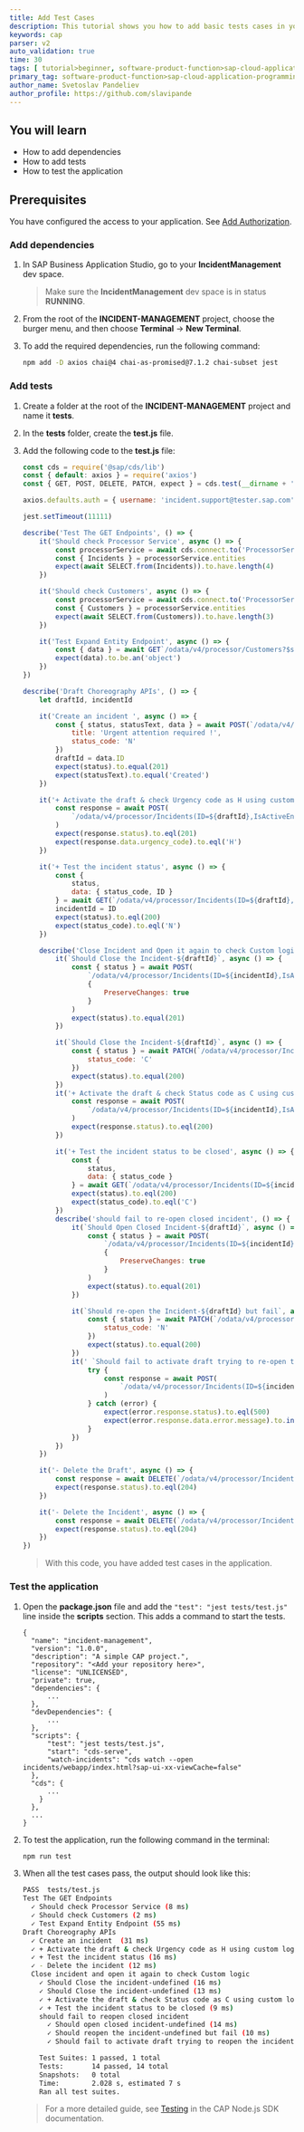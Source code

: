 ```yaml
---
title: Add Test Cases
description: This tutorial shows you how to add basic tests cases in your application.
keywords: cap 
parser: v2
auto_validation: true
time: 30
tags: [ tutorial>beginner, software-product-function>sap-cloud-application-programming-model, programming-tool>node-js, software-product>sap-business-technology-platform, software-product>sap-fiori]
primary_tag: software-product-function>sap-cloud-application-programming-model
author_name: Svetoslav Pandeliev
author_profile: https://github.com/slavipande
---
```


## You will learn

- How to add dependencies
- How to add tests
- How to test the application

## Prerequisites

You have configured the access to your application. See [Add Authorization](add-authorization).

### Add dependencies

1. In SAP Business Application Studio, go to your **IncidentManagement** dev space.

    > Make sure the **IncidentManagement** dev space is in status **RUNNING**.

2. From the root of the **INCIDENT-MANAGEMENT** project, choose the burger menu, and then choose **Terminal** &rarr; **New Terminal**.

3. To add the required dependencies, run the following command:

    ```bash
    npm add -D axios chai@4 chai-as-promised@7.1.2 chai-subset jest
    ```

### Add tests

1. Create a folder at the root of the **INCIDENT-MANAGEMENT** project and name it **tests**.

2. In the **tests** folder, create the **test.js** file.

3. Add the following code to the **test.js** file:

    ```javascript
    const cds = require('@sap/cds/lib')
    const { default: axios } = require('axios')
    const { GET, POST, DELETE, PATCH, expect } = cds.test(__dirname + '../../')
    
    axios.defaults.auth = { username: 'incident.support@tester.sap.com', password: 'initial' }
    
    jest.setTimeout(11111)
    
    describe('Test The GET Endpoints', () => {
        it('Should check Processor Service', async () => {
            const processorService = await cds.connect.to('ProcessorService')
            const { Incidents } = processorService.entities
            expect(await SELECT.from(Incidents)).to.have.length(4)
        })
    
        it('Should check Customers', async () => {
            const processorService = await cds.connect.to('ProcessorService')
            const { Customers } = processorService.entities
            expect(await SELECT.from(Customers)).to.have.length(3)
        })
    
        it('Test Expand Entity Endpoint', async () => {
            const { data } = await GET`/odata/v4/processor/Customers?$select=firstName&$expand=incidents`
            expect(data).to.be.an('object')
        })
    })
    
    describe('Draft Choreography APIs', () => {
        let draftId, incidentId
    
        it('Create an incident ', async () => {
            const { status, statusText, data } = await POST(`/odata/v4/processor/Incidents`, {
                title: 'Urgent attention required !',
                status_code: 'N'
            })
            draftId = data.ID
            expect(status).to.equal(201)
            expect(statusText).to.equal('Created')
        })
    
        it('+ Activate the draft & check Urgency code as H using custom logic', async () => {
            const response = await POST(
                `/odata/v4/processor/Incidents(ID=${draftId},IsActiveEntity=false)/ProcessorService.draftActivate`
            )
            expect(response.status).to.eql(201)
            expect(response.data.urgency_code).to.eql('H')
        })
    
        it('+ Test the incident status', async () => {
            const {
                status,
                data: { status_code, ID }
            } = await GET(`/odata/v4/processor/Incidents(ID=${draftId},IsActiveEntity=true)`)
            incidentId = ID
            expect(status).to.eql(200)
            expect(status_code).to.eql('N')
        })
    
        describe('Close Incident and Open it again to check Custom logic', () => {
            it(`Should Close the Incident-${draftId}`, async () => {
                const { status } = await POST(
                    `/odata/v4/processor/Incidents(ID=${incidentId},IsActiveEntity=true)/ProcessorService.draftEdit`,
                    {
                        PreserveChanges: true
                    }
                )
                expect(status).to.equal(201)
            })
    
            it(`Should Close the Incident-${draftId}`, async () => {
                const { status } = await PATCH(`/odata/v4/processor/Incidents(ID=${incidentId},IsActiveEntity=false)`, {
                    status_code: 'C'
                })
                expect(status).to.equal(200)
            })
            it('+ Activate the draft & check Status code as C using custom logic', async () => {
                const response = await POST(
                    `/odata/v4/processor/Incidents(ID=${incidentId},IsActiveEntity=false)/ProcessorService.draftActivate`
                )
                expect(response.status).to.eql(200)
            })
    
            it('+ Test the incident status to be closed', async () => {
                const {
                    status,
                    data: { status_code }
                } = await GET(`/odata/v4/processor/Incidents(ID=${incidentId},IsActiveEntity=true)`)
                expect(status).to.eql(200)
                expect(status_code).to.eql('C')
            })
            describe('should fail to re-open closed incident', () => {
                it(`Should Open Closed Incident-${draftId}`, async () => {
                    const { status } = await POST(
                        `/odata/v4/processor/Incidents(ID=${incidentId},IsActiveEntity=true)/ProcessorService.draftEdit`,
                        {
                            PreserveChanges: true
                        }
                    )
                    expect(status).to.equal(201)
                })
    
                it(`Should re-open the Incident-${draftId} but fail`, async () => {
                    const { status } = await PATCH(`/odata/v4/processor/Incidents(ID=${incidentId},IsActiveEntity=false)`, {
                        status_code: 'N'
                    })
                    expect(status).to.equal(200)
                })
                it(' `Should fail to activate draft trying to re-open the incidentt', async () => {
                    try {
                        const response = await POST(
                            `/odata/v4/processor/Incidents(ID=${incidentId},IsActiveEntity=false)/ProcessorService.draftActivate`
                        )
                    } catch (error) {
                        expect(error.response.status).to.eql(500)
                        expect(error.response.data.error.message).to.include(`Can't modify a closed incident`)
                    }
                })
            })
        })
    
        it('- Delete the Draft', async () => {
            const response = await DELETE(`/odata/v4/processor/Incidents(ID=${draftId},IsActiveEntity=false)`)
            expect(response.status).to.eql(204)
        })
    
        it('- Delete the Incident', async () => {
            const response = await DELETE(`/odata/v4/processor/Incidents(ID=${draftId},IsActiveEntity=true)`)
            expect(response.status).to.eql(204)
        })
    })
    ```

    > With this code, you have added test cases in the application.

### Test the application

1. Open the **package.json** file and add the `"test": "jest tests/test.js"` line inside the **scripts** section. This adds a command to start the tests.

    ```json[15]
    {
      "name": "incident-management",
      "version": "1.0.0",
      "description": "A simple CAP project.",
      "repository": "<Add your repository here>",
      "license": "UNLICENSED",
      "private": true,
      "dependencies": {
          ...
      },
      "devDependencies": {
          ...
      },
      "scripts": {
          "test": "jest tests/test.js",
          "start": "cds-serve",
          "watch-incidents": "cds watch --open incidents/webapp/index.html?sap-ui-xx-viewCache=false"
      },
      "cds": {
          ...
        }
      },
      ...
    }
    ```

2. To test the application, run the following command in the terminal:

    ```bash
    npm run test
    ```

3. When all the test cases pass, the output should look like this:

    ```bash
    PASS  tests/test.js
    Test The GET Endpoints
      ✓ Should check Processor Service (8 ms)
      ✓ Should check Customers (2 ms)
      ✓ Test Expand Entity Endpoint (55 ms)
    Draft Choreography APIs
      ✓ Create an incident  (31 ms)
      ✓ + Activate the draft & check Urgency code as H using custom logic (28 ms)
      ✓ + Test the incident status (16 ms)
      ✓ - Delete the incident (12 ms)
      Close incident and open it again to check Custom logic
        ✓ Should Close the incident-undefined (16 ms)
        ✓ Should Close the incident-undefined (13 ms)
        ✓ + Activate the draft & check Status code as C using custom logic (18 ms)
        ✓ + Test the incident status to be closed (9 ms)
        should fail to reopen closed incident
          ✓ Should open closed incident-undefined (14 ms)
          ✓ Should reopen the incident-undefined but fail (10 ms)
          ✓ Should fail to activate draft trying to reopen the incident (21 ms)

        Test Suites: 1 passed, 1 total
        Tests:       14 passed, 14 total
        Snapshots:   0 total
        Time:        2.028 s, estimated 7 s
        Ran all test suites.
    ```
   
    > For a more detailed guide, see [Testing](https://cap.cloud.sap/docs/node.js/cds-test) in the CAP Node.js SDK documentation.
